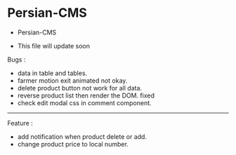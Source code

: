 # Persian-CMS

- Persian-CMS

- This file will update soon


Bugs :
- data in table and tables.
- farmer motion exit animated not okay.
- delete product button not work for all data.
- reverse product list then render the DOM.         fixed
- check edit modal css in comment component.


---------------------------------------------------

Feature :
- add notification when product delete or add.
- change product price to local number.
